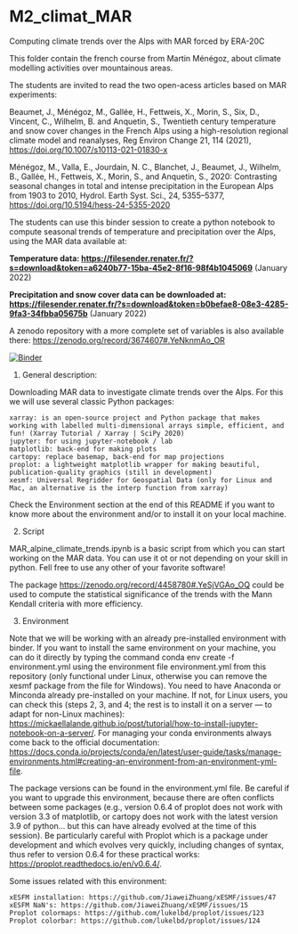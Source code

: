 # M2_climat_MAR
Computing climate trends over the Alps with MAR forced by ERA-20C

This folder contain the french course from Martin Ménégoz, about climate modelling activities over mountainous areas.

The students are invited to read the two open-acess articles based on MAR experiments:

Beaumet, J., Ménégoz, M., Gallée, H., Fettweis, X., Morin, S., Six, D., Vincent, C., Wilhelm, B. and Anquetin, S., Twentieth century temperature and snow cover changes in the French Alps using a high-resolution regional climate model and reanalyses, Reg Environ Change 21, 114 (2021), https://doi.org/10.1007/s10113-021-01830-x

Ménégoz, M., Valla, E., Jourdain, N. C., Blanchet, J., Beaumet, J., Wilhelm, B., Gallée, H., Fettweis, X., Morin, S., and Anquetin, S., 2020: Contrasting seasonal changes in total and intense precipitation in the European Alps from 1903 to 2010, Hydrol. Earth Syst. Sci., 24, 5355–5377, https://doi.org/10.5194/hess-24-5355-2020

The students can use this binder session to create a python notebook to compute seasonal trends of temperature and precipitation over the Alps, using the MAR data available at:

**Temperature data: https://filesender.renater.fr/?s=download&token=a6240b77-15ba-45e2-8f16-98f4b1045069** (January 2022)

**Precipitation and snow cover data can be downloaded at: https://filesender.renater.fr/?s=download&token=b0befae8-08e3-4285-9fa3-34fbba05675b** (January 2022)

A zenodo repository with a more complete set of variables is also available there: https://zenodo.org/record/3674607#.YeNknmAo_OR

[![Binder](https://mybinder.org/badge_logo.svg)](https://mybinder.org/v2/gh/mmenegoz/M2_climat_MAR/HEAD)

1. General description:

Downloading MAR data to investigate climate trends over the Alps.
For this we will use several classic Python packages:

    xarray: is an open-source project and Python package that makes working with labelled multi-dimensional arrays simple, efficient, and fun! (Xarray Tutorial / Xarray | SciPy 2020)
    jupyter: for using jupyter-notebook / lab
    matplotlib: back-end for making plots
    cartopy: replace basemap, back-end for map projections
    proplot: a lightweight matplotlib wrapper for making beautiful, publication-quality graphics (still in development)
    xesmf: Universal Regridder for Geospatial Data (only for Linux and Mac, an alternative is the interp function from xarray)

Check the Environment section at the end of this README if you want to know more about the environment and/or to install it on your local machine.

2. Script

MAR_alpine_climate_trends.ipynb is a basic script from which you can start working on the MAR data. You can use it ot or not depending on your skill in python. Fell free to use any other of your favorite software!

The package https://zenodo.org/record/4458780#.YeSjVGAo_OQ could be used to compute the statistical significance of the trends with the Mann Kendall criteria with more efficiency.

3. Environment

Note that we will be working with an already pre-installed environment with binder. If you want to install the same environment on your machine, you can do it directly by typing the command conda env create -f environment.yml using the environment file environment.yml from this repository (only functional under Linux, otherwise you can remove the xesmf package from the file for Windows). You need to have Anaconda or Minconda already pre-installed on your machine. If not, for Linux users, you can check this (steps 2, 3, and 4; the rest is to install it on a server — to adapt for non-Linux machines): https://mickaellalande.github.io/post/tutorial/how-to-install-jupyter-notebook-on-a-server/. For managing your conda environments always come back to the official documentation: https://docs.conda.io/projects/conda/en/latest/user-guide/tasks/manage-environments.html#creating-an-environment-from-an-environment-yml-file.

The package versions can be found in the environment.yml file. Be careful if you want to upgrade this environment, because there are often conflicts between some packages (e.g., version 0.6.4 of proplot does not work with version 3.3 of matplotlib, or cartopy does not work with the latest version 3.9 of python... but this can have already evolved at the time of this session). Be particularly careful with Proplot which is a package under development and which evolves very quickly, including changes of syntax, thus refer to version 0.6.4 for these practical works: https://proplot.readthedocs.io/en/v0.6.4/.

Some issues related with this environment:

    xESFM installation: https://github.com/JiaweiZhuang/xESMF/issues/47
    xESFM NaN's: https://github.com/JiaweiZhuang/xESMF/issues/15
    Proplot colormaps: https://github.com/lukelbd/proplot/issues/123
    Proplot colorbar: https://github.com/lukelbd/proplot/issues/124
